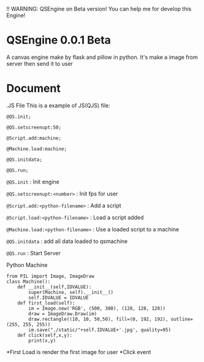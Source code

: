 !! WARNING: QSEngine on Beta version! You can help me for develop this Engine!
# QSEngine 0.0.1 Beta
A canvas engine make by flask and pillow in python. It's make a image from server then send it to user
# Document
.JS File
This is a example of JS(QJS) file:

```
@QS.init;

@QS.setscreenupt:50;

@Script.add:machine;

@Machine.load:machine;

@QS.initdata;

@QS.run;
```
`@QS.init` : Init engine

`@QS.setscreenupt:<number>` : Init fps for user 

`@Script.add:<python-filename>` : Add a script

`@Script.load:<python-filename>` : Load a script added

`@Machine.load:<python-filename>` : Use a loaded script to a machine

`@QS.initdata` : add all data loaded to qsmachine

`@QS.run` : Start Server

Python Machine
```
from PIL import Image, ImageDraw
class Machine():
	def __init__(self,IDVALUE):
		super(Machine, self).__init__()
		self.IDVALUE = IDVALUE
	def first_load(self):		
		im = Image.new('RGB', (500, 300), (128, 128, 128))
		draw = ImageDraw.Draw(im)
		draw.rectangle((10, 10, 50,50), fill=(0, 192, 192), outline=(255, 255, 255))
		im.save("./static/"+self.IDVALUE+'.jpg', quality=95)
	def click(self,x,y):
		print(x,y)
```
*First Load is render the first image for user
*Click event
